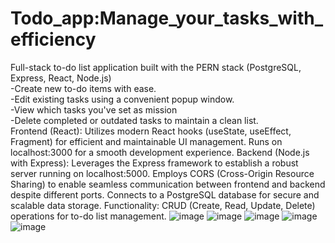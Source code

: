 # Todo_app:Manage_your_tasks_with_efficiency
 Full-stack to-do list application built with the PERN stack (PostgreSQL, Express, React, Node.js)          
 -Create new to-do items with ease.  
 -Edit existing tasks using a convenient popup window.     
 -View which tasks you've set as mission     
 -Delete completed or outdated tasks to maintain a clean list.                                                                                                          
Frontend (React): Utilizes modern React hooks (useState, useEffect, Fragment) for efficient and maintainable UI management. Runs on localhost:3000 for a smooth development experience. 
Backend (Node.js with Express): Leverages the Express framework to establish a robust server running on localhost:5000. Employs CORS (Cross-Origin Resource Sharing) to enable seamless communication between frontend and backend despite different ports. 
Connects to a PostgreSQL database for secure and scalable data storage. 
Functionality: CRUD (Create, Read, Update, Delete) operations for to-do list management.
![image](https://github.com/bkajal/Todo_app-Manage_your_tasks_with_efficiency/assets/153576383/9fed0aa6-8a2a-4f86-a09e-b16cc47f28ec)
![image](https://github.com/bkajal/Todo_app-Manage_your_tasks_with_efficiency/assets/153576383/da5c938e-1747-4b18-a475-b550d4a91c82)
![image](https://github.com/bkajal/Todo_app-Manage_your_tasks_with_efficiency/assets/153576383/b3eb61c7-dff2-44ee-a4bd-10197db334b4)
![image](https://github.com/bkajal/Todo_app-Manage_your_tasks_with_efficiency/assets/153576383/29e9b4b9-ae7d-406a-9861-9538a938fe55)
![image](https://github.com/bkajal/Todo_app-Manage_your_tasks_with_efficiency/assets/153576383/c76ec607-8adc-41c8-be80-2239c078a1b7)
